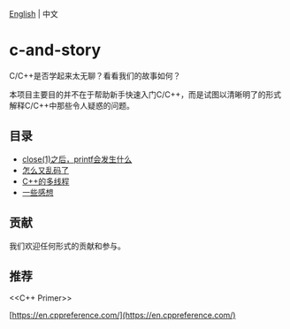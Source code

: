 [English](./README.md) | 中文
# c-and-story
C/C++是否学起来太无聊？看看我们的故事如何？

本项目主要目的并不在于帮助新手快速入门C/C++，而是试图以清晰明了的形式解释C/C++中那些令人疑惑的问题。

## 目录

* [close(1)之后，printf会发生什么](./article/close_and_printf.md)
* [怎么又乱码了](./article/decode_error.md)
* [C++的多线程](./article/thread.md)
* [一些感想](article/thoughts.md)

## 贡献

我们欢迎任何形式的贡献和参与。

## 推荐

<<C++ Primer>>

[https://en.cppreference.com/](https://en.cppreference.com/)
